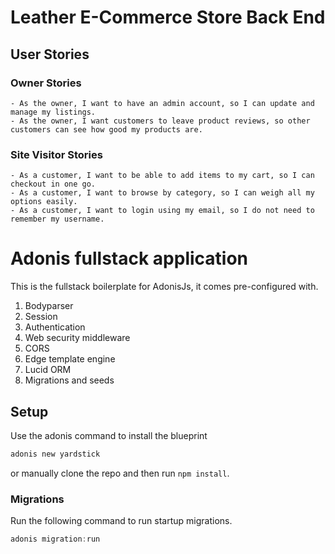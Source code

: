# Leather E-Commerce Store Back End

## User Stories

### Owner Stories
```
- As the owner, I want to have an admin account, so I can update and manage my listings.
- As the owner, I want customers to leave product reviews, so other customers can see how good my products are.
```

### Site Visitor Stories
```
- As a customer, I want to be able to add items to my cart, so I can checkout in one go.
- As a customer, I want to browse by category, so I can weigh all my options easily.
- As a customer, I want to login using my email, so I do not need to remember my username. 
```

# Adonis fullstack application

This is the fullstack boilerplate for AdonisJs, it comes pre-configured with.

1. Bodyparser
2. Session
3. Authentication
4. Web security middleware
5. CORS
6. Edge template engine
7. Lucid ORM
8. Migrations and seeds

## Setup

Use the adonis command to install the blueprint

```bash
adonis new yardstick
```

or manually clone the repo and then run `npm install`.


### Migrations

Run the following command to run startup migrations.

```js
adonis migration:run
```
